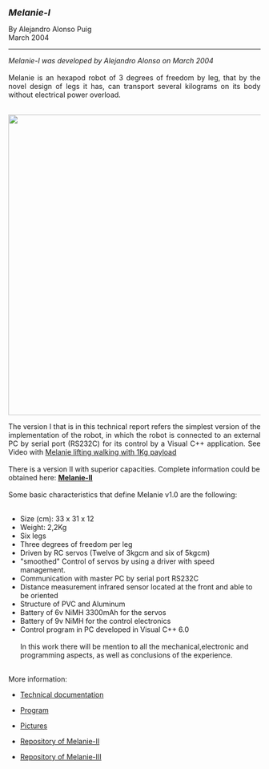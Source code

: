 <html>

<head>
<meta http-equiv="Content-Language" content="es">
<meta name="GENERATOR" content="Microsoft FrontPage 4.0">
<meta name="ProgId" content="FrontPage.Editor.Document">
</head>

<font size="4"><b><i>Melanie-I&nbsp;</i></b></font>
      <p>By Alejandro Alonso Puig<br>
      March 2004<br>
 
<hr>
<i>Melanie-I was developed by Alejandro Alonso on March 2004</i><br />
<br />
<div style="text-align: justify;">
Melanie is an hexapod robot of 3 degrees of freedom by leg, that by the novel design of legs it has, can transport several kilograms on its body without electrical power overload.</div>
<br />
<p align="center"><img border="0" src="http://2.bp.blogspot.com/-eZRr-Ntbdxw/UuOVIK8IDpI/AAAAAAAAJYs/BvNT9_0rnFI/s1600/melanie.jpg" width="600" ></p>
<div style="text-align: justify;">
The version I that is in this technical report refers the simplest version of the implementation of the robot, in which the robot is connected to an external PC by serial port (RS232C) for its control by a Visual C++ application. See Video with <a href="https://youtu.be/Z-d1kQu70TE">Melanie lifting walking with 1Kg payload</a></div>
<br />
There is a version II with superior capacities. Complete information could be obtained here: <b><u><a href="http://automacomp.blogspot.com.es/2004/04/melanie-ii-robust-hexapod-robot-of-3.html">Melanie-II</a></u></b><br />
<br />
Some basic characteristics that define Melanie v1.0 are the following:<br />
</b><br />
<ul>
<li>Size (cm): 33 x 31 x 12&nbsp;</li>
<li>Weight: 2,2Kg</li>
<li>Six legs</li>
<li>Three degrees of freedom per leg</li>
<li>Driven by RC servos (Twelve of 3kgcm and six of 5kgcm)</li>
<li>"smoothed" Control of servos by using a driver with speed management.</li>
<li>Communication with master PC by serial port RS232C</li>
<li>Distance measurement infrared sensor located at the front and able to be oriented</li>
<li>Structure of PVC and Aluminum</li>
<li>Battery of 6v NiMH 3300mAh for the servos</li>
<li>Battery of 9v NiMH for the control electronics</li>
<li>Control program in PC developed in Visual C++ 6.0</li>
</b><br />
 In this work there will be mention to all the mechanical,electronic and programming aspects, as well as conclusions of the experience.</li>
</ul>
<br>
More information: <br>
<ul>
  <li><p align="justify"><a href="Documentation\melanie-I_doc_en.pdf">Technical documentation</a></li>
  <li><p align="justify"><a href="Melanie-I_Program">Program</a></li>
  <li><p align="justify"><a href="Media">Pictures</a></li>
  <li><p align="justify"><a href="https://github.com/aalonsopuig/Melanie-II_Hexapod_Robot.git">Repository of Melanie-II</a></li>
  <li><p align="justify"><a href="https://github.com/aalonsopuig/Melanie-III_Hexapod_Robot.git">Repository of Melanie-III</a></li>
</ul>

</body>

</html>
